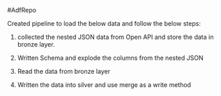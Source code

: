 #AdfRepo

Created pipeline to load the below data and follow the below steps:

1. collected the nested JSON data from Open API and store the data in bronze layer.

2. Written Schema and explode the columns from the nested JSON

3. Read the data from bronze layer

4. Written the data into silver and use merge as a write method
